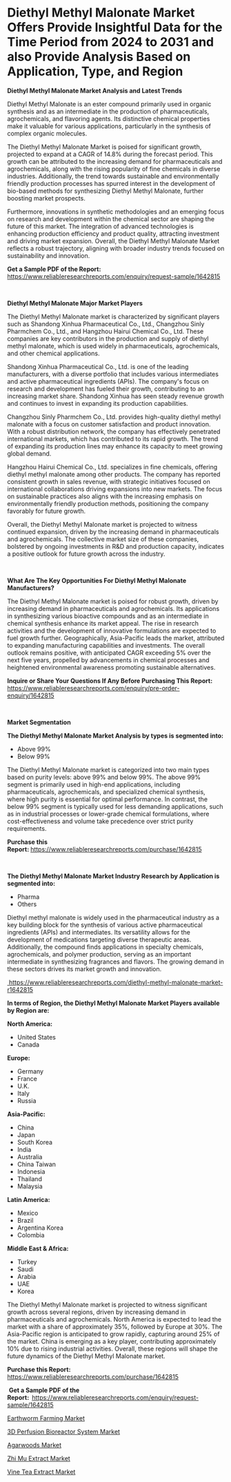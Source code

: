 <p><h1>Diethyl Methyl Malonate Market Offers Provide Insightful Data for the Time Period from 2024 to 2031 and also Provide Analysis Based on Application, Type, and Region</h1></p><p><strong>Diethyl Methyl Malonate Market Analysis and Latest Trends</strong></p>
<p><p>Diethyl Methyl Malonate is an ester compound primarily used in organic synthesis and as an intermediate in the production of pharmaceuticals, agrochemicals, and flavoring agents. Its distinctive chemical properties make it valuable for various applications, particularly in the synthesis of complex organic molecules.</p><p>The Diethyl Methyl Malonate Market is poised for significant growth, projected to expand at a CAGR of 14.8% during the forecast period. This growth can be attributed to the increasing demand for pharmaceuticals and agrochemicals, along with the rising popularity of fine chemicals in diverse industries. Additionally, the trend towards sustainable and environmentally friendly production processes has spurred interest in the development of bio-based methods for synthesizing Diethyl Methyl Malonate, further boosting market prospects.</p><p>Furthermore, innovations in synthetic methodologies and an emerging focus on research and development within the chemical sector are shaping the future of this market. The integration of advanced technologies is enhancing production efficiency and product quality, attracting investment and driving market expansion. Overall, the Diethyl Methyl Malonate Market reflects a robust trajectory, aligning with broader industry trends focused on sustainability and innovation.</p></p>
<p><strong>Get a Sample PDF of the Report:&nbsp;</strong> <a href="https://www.reliableresearchreports.com/enquiry/request-sample/1642815?utm_campaign=31&utm_medium=2&utm_source=Github&utm_content=ia&utm_term=11112024&utm_id=diethyl-methyl-malonate">https://www.reliableresearchreports.com/enquiry/request-sample/1642815</a></p>
<p>&nbsp;</p>
<p><strong>Diethyl Methyl Malonate Major Market Players</strong></p>
<p><p>The Diethyl Methyl Malonate market is characterized by significant players such as Shandong Xinhua Pharmaceutical Co., Ltd., Changzhou Sinly Pharmchem Co., Ltd., and Hangzhou Hairui Chemical Co., Ltd. These companies are key contributors in the production and supply of diethyl methyl malonate, which is used widely in pharmaceuticals, agrochemicals, and other chemical applications.</p><p>Shandong Xinhua Pharmaceutical Co., Ltd. is one of the leading manufacturers, with a diverse portfolio that includes various intermediates and active pharmaceutical ingredients (APIs). The company's focus on research and development has fueled their growth, contributing to an increasing market share. Shandong Xinhua has seen steady revenue growth and continues to invest in expanding its production capabilities.</p><p>Changzhou Sinly Pharmchem Co., Ltd. provides high-quality diethyl methyl malonate with a focus on customer satisfaction and product innovation. With a robust distribution network, the company has effectively penetrated international markets, which has contributed to its rapid growth. The trend of expanding its production lines may enhance its capacity to meet growing global demand.</p><p>Hangzhou Hairui Chemical Co., Ltd. specializes in fine chemicals, offering diethyl methyl malonate among other products. The company has reported consistent growth in sales revenue, with strategic initiatives focused on international collaborations driving expansions into new markets. The focus on sustainable practices also aligns with the increasing emphasis on environmentally friendly production methods, positioning the company favorably for future growth.</p><p>Overall, the Diethyl Methyl Malonate market is projected to witness continued expansion, driven by the increasing demand in pharmaceuticals and agrochemicals. The collective market size of these companies, bolstered by ongoing investments in R&D and production capacity, indicates a positive outlook for future growth across the industry.</p></p>
<p>&nbsp;</p>
<p><strong>What Are The Key Opportunities For Diethyl Methyl Malonate Manufacturers?</strong></p>
<p><p>The Diethyl Methyl Malonate market is poised for robust growth, driven by increasing demand in pharmaceuticals and agrochemicals. Its applications in synthesizing various bioactive compounds and as an intermediate in chemical synthesis enhance its market appeal. The rise in research activities and the development of innovative formulations are expected to fuel growth further. Geographically, Asia-Pacific leads the market, attributed to expanding manufacturing capabilities and investments. The overall outlook remains positive, with anticipated CAGR exceeding 5% over the next five years, propelled by advancements in chemical processes and heightened environmental awareness promoting sustainable alternatives.</p></p>
<p><strong>Inquire or Share Your Questions If Any Before Purchasing This Report:</strong> <a href="https://www.reliableresearchreports.com/enquiry/pre-order-enquiry/1642815?utm_campaign=31&utm_medium=2&utm_source=Github&utm_content=ia&utm_term=11112024&utm_id=diethyl-methyl-malonate">https://www.reliableresearchreports.com/enquiry/pre-order-enquiry/1642815</a></p>
<p>&nbsp;</p>
<p><strong>Market Segmentation</strong></p>
<p><strong>The Diethyl Methyl Malonate Market Analysis by types is segmented into:</strong></p>
<p><ul><li>Above 99%</li><li>Below 99%</li></ul></p>
<p><p>The Diethyl Methyl Malonate market is categorized into two main types based on purity levels: above 99% and below 99%. The above 99% segment is primarily used in high-end applications, including pharmaceuticals, agrochemicals, and specialized chemical synthesis, where high purity is essential for optimal performance. In contrast, the below 99% segment is typically used for less demanding applications, such as in industrial processes or lower-grade chemical formulations, where cost-effectiveness and volume take precedence over strict purity requirements.</p></p>
<p><strong>Purchase this Report:&nbsp;</strong><a href="https://www.reliableresearchreports.com/purchase/1642815?utm_campaign=31&utm_medium=2&utm_source=Github&utm_content=ia&utm_term=11112024&utm_id=diethyl-methyl-malonate">https://www.reliableresearchreports.com/purchase/1642815</a></p>
<p>&nbsp;</p>
<p><strong>The Diethyl Methyl Malonate Market Industry Research by Application is segmented into:</strong></p>
<p><ul><li>Pharma</li><li>Others</li></ul></p>
<p><p>Diethyl methyl malonate is widely used in the pharmaceutical industry as a key building block for the synthesis of various active pharmaceutical ingredients (APIs) and intermediates. Its versatility allows for the development of medications targeting diverse therapeutic areas. Additionally, the compound finds applications in specialty chemicals, agrochemicals, and polymer production, serving as an important intermediate in synthesizing fragrances and flavors. The growing demand in these sectors drives its market growth and innovation.</p></p>
<p><a href="https://www.reliableresearchreports.com/diethyl-methyl-malonate-market-r1642815?utm_campaign=31&utm_medium=2&utm_source=Github&utm_content=ia&utm_term=11112024&utm_id=diethyl-methyl-malonate">&nbsp;https://www.reliableresearchreports.com/diethyl-methyl-malonate-market-r1642815</a></p>
<p><strong>In terms of Region, the Diethyl Methyl Malonate Market Players available by Region are:</strong></p>
<p>
    <p> <strong> North America: </strong>
        <ul>
            <li>United States</li>
            <li>Canada</li>
        </ul>
        </p> 
    <p> <strong> Europe: </strong>
        <ul>
            <li>Germany</li>
            <li>France</li>
            <li>U.K.</li>
            <li>Italy</li>
            <li>Russia</li>
        </ul>
        </p> 
    <p> <strong> Asia-Pacific: </strong>
        <ul>
            <li>China</li>
            <li>Japan</li>
            <li>South Korea</li>
            <li>India</li>
            <li>Australia</li>
            <li>China Taiwan</li>
            <li>Indonesia</li>
            <li>Thailand</li>
            <li>Malaysia</li>
        </ul>
        </p> 
    <p> <strong> Latin America: </strong>
        <ul>
            <li>Mexico</li>
            <li>Brazil</li>
            <li>Argentina Korea</li>
            <li>Colombia</li>
        </ul>
        </p> 
    <p> <strong> Middle East & Africa: </strong>
        <ul>
            <li>Turkey</li>
            <li>Saudi</li>
            <li>Arabia</li>
            <li>UAE</li>
            <li>Korea</li>
        </ul>
    </p>
    </p>
<p><p>The Diethyl Methyl Malonate market is projected to witness significant growth across several regions, driven by increasing demand in pharmaceuticals and agrochemicals. North America is expected to lead the market with a share of approximately 35%, followed by Europe at 30%. The Asia-Pacific region is anticipated to grow rapidly, capturing around 25% of the market. China is emerging as a key player, contributing approximately 10% due to rising industrial activities. Overall, these regions will shape the future dynamics of the Diethyl Methyl Malonate market.</p></p>
<p><strong>Purchase this Report: </strong><a href="https://www.reliableresearchreports.com/purchase/1642815?utm_campaign=31&utm_medium=2&utm_source=Github&utm_content=ia&utm_term=11112024&utm_id=diethyl-methyl-malonate">https://www.reliableresearchreports.com/purchase/1642815</a></p>
<p>&nbsp;<strong>Get a Sample PDF of the Report:&nbsp;&nbsp;</strong><a href="https://www.reliableresearchreports.com/enquiry/request-sample/1642815?utm_campaign=31&utm_medium=2&utm_source=Github&utm_content=ia&utm_term=11112024&utm_id=diethyl-methyl-malonate">https://www.reliableresearchreports.com/enquiry/request-sample/1642815</a></p>
<p><strong></strong></p>
<p><p><a href="https://www.linkedin.com/pulse/earthworm-farming-revenue-growth-report-2024-2031-hashub-60qnf?utm_campaign=31&utm_medium=2&utm_source=Github&utm_content=ia&utm_term=11112024&utm_id=diethyl-methyl-malonate">Earthworm Farming Market</a></p><p><a href="https://issuu.com/reportprime-2/docs/3d-perfusion-bioreactor-system-mark_b430bf0d19b976?utm_campaign=31&utm_medium=2&utm_source=Github&utm_content=ia&utm_term=11112024&utm_id=diethyl-methyl-malonate">3D Perfusion Bioreactor System Market</a></p><p><a href="https://www.linkedin.com/pulse/digital-transformation-agarwoods-industry-market-opportunities-ieaof?utm_campaign=31&utm_medium=2&utm_source=Github&utm_content=ia&utm_term=11112024&utm_id=diethyl-methyl-malonate">Agarwoods Market</a></p><p><a href="https://github.com/shivermasallash/Market-Research-Report-List-1/blob/main/zhi-mu-extract-market.md?utm_campaign=31&utm_medium=2&utm_source=Github&utm_content=ia&utm_term=11112024&utm_id=diethyl-methyl-malonate">Zhi Mu Extract Market</a></p><p><a href="https://github.com/taketakyriffecd/Market-Research-Report-List-1/blob/main/vine-tea-extract-market.md?utm_campaign=31&utm_medium=2&utm_source=Github&utm_content=ia&utm_term=11112024&utm_id=diethyl-methyl-malonate">Vine Tea Extract Market</a></p></p>